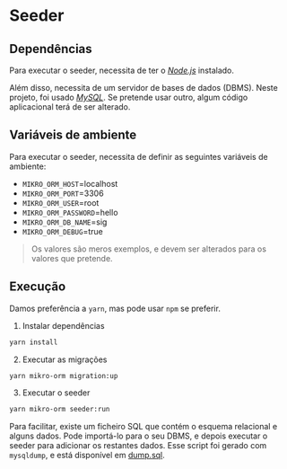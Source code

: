 # Seeder

## Dependências
Para executar o seeder, necessita de ter o [*Node.js*](https://nodejs.org/en/) instalado.

Além disso, necessita de um servidor de bases de dados (DBMS). Neste projeto, foi usado [*MySQL*](https://www.mysql.com/). Se pretende usar outro, algum código aplicacional terá de ser alterado.

## Variáveis de ambiente
Para executar o seeder, necessita de definir as seguintes variáveis de ambiente:
 - `MIKRO_ORM_HOST`=localhost
 - `MIKRO_ORM_PORT`=3306
 - `MIKRO_ORM_USER`=root
 - `MIKRO_ORM_PASSWORD`=hello
 - `MIKRO_ORM_DB_NAME`=sig
 - `MIKRO_ORM_DEBUG`=true
 
> Os valores são meros exemplos, e devem ser alterados para os valores que pretende.

## Execução

Damos preferência a `yarn`, mas pode usar `npm` se preferir.

1. Instalar dependências
```bash
yarn install
```

2. Executar as migrações
```bash
yarn mikro-orm migration:up
```

3. Executar o seeder
```bash
yarn mikro-orm seeder:run
```

Para facilitar, existe um ficheiro SQL que contém o esquema relacional e alguns dados. Pode importá-lo para o seu DBMS, e depois executar o seeder para adicionar os restantes dados.
Esse script foi gerado com `mysqldump`, e está disponível em [dump.sql](dump.sql).
